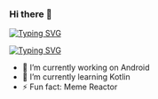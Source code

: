 ### Hi there 👋
[![Typing SVG](https://readme-typing-svg.demolab.com?font=Fira+Code&pause=1000&width=435&lines=Hi+I+am+Rashid+Bilal)](https://git.io/typing-svg)

[![Typing SVG](https://readme-typing-svg.demolab.com?font=Fira+Code&pause=1000&width=435&lines=I+have+so+many+names+but;you+can+call+me+X+Neutral)](https://git.io/typing-svg)
- 🔭 I’m currently working on Android
- 🌱 I’m currently learning Kotlin
- ⚡ Fun fact: Meme Reactor

<!--
**Xneutral/Xneutral** is a ✨ _special_ ✨ repository because its `README.md` (this file) appears on your GitHub profile.

Here are some ideas to get you started:


- 👯 I’m looking to collaborate on ...
- 🤔 I’m looking for help with ...

[![Typing SVG](https://readme-typing-svg.demolab.com/?lines=Hi+I+am+Rashid+Bilal+but+you+can+call+me+X+Neutral)](https://git.io/typing-svg)
